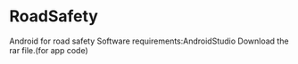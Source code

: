# RoadSafety
Android for road safety
Software requirements:AndroidStudio
Download the rar file.(for app code)
